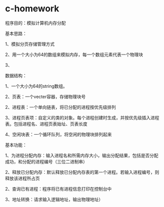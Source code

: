 # c-homework
程序目的：模拟计算机内存分配

基本思路：

1、模拟分页存储管理方式

2、用一个大小为64的数组来模拟内存，每一个数组元素代表一个物理块

3、

数据结构：

1、一个大小为64的string数组。

2、页表：一个vecter<int>容器，存储物理块号

2、进程表：一个单向链表，将已分配的进程按优先级排列

3、进程页表项：自定义的类的对象。每个进程创建时生成，并按优先级插入进程表。包括进程名、进程页表始址、页表长度

4、空闲块表：一个循环队列，将空闲的物理块排列起来

基本功能：

1、为进程分配内存：输入进程名和所需内存大小，输出分配结果，包括是否分配成功，和分配的进程编号（三位二进制串）

2、释放已分配内存：默认释放已分配内存表的第一个进程。若输入进程编号，则释放该进程所占页

2、查询已有进程：程序将已有进程信息打印在控制台中

3、地址转换：请求输入逻辑地址，输出物理地址）


